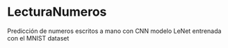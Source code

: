 # LecturaNumeros
Predicción de numeros escritos a mano con CNN modelo LeNet entrenada con el MNIST dataset
